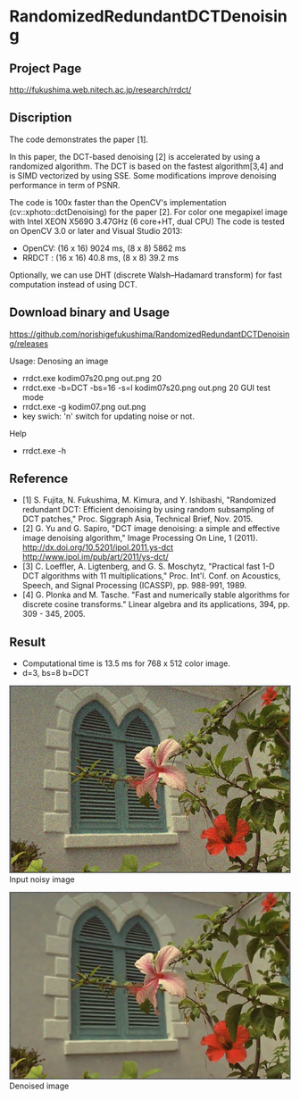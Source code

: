 # RandomizedRedundantDCTDenoising

Project Page
------------
http://fukushima.web.nitech.ac.jp/research/rrdct/

Discription
-----------
The code demonstrates the paper [1].

In this paper, the DCT-based denoising [2] is accelerated by using a randomized algorithm.
The DCT is based on the fastest algorithm[3,4] and is SIMD vectorized by using SSE.
Some modifications improve denoising performance in term of PSNR.

The code is 100x faster than the OpenCV's implementation (cv::xphoto::dctDenoising) for the paper [2].
For color one megapixel image with Intel XEON X5690 3.47GHz (6 core+HT, dual CPU)
The code is tested on OpenCV 3.0 or later and Visual Studio 2013:
* OpenCV: (16 x 16) 9024 ms, (8 x 8) 5862 ms
* RRDCT : (16 x 16)   40.8 ms, (8 x 8) 39.2 ms

Optionally, we can use DHT (discrete Walsh–Hadamard transform) for fast computation instead of using DCT.

Download binary and Usage
-------------------------
https://github.com/norishigefukushima/RandomizedRedundantDCTDenoising/releases

Usage:
Denosing an image
* rrdct.exe kodim07s20.png out.png 20
* rrdct.exe -b=DCT -bs=16 -s=l kodim07s20.png out.png 20
GUI test mode
* rrdct.exe -g kodim07.png out.png
* key swich: 'n' switch for updating noise or not.

Help
* rrdct.exe -h

Reference
---------------------------
* [1] S. Fujita, N. Fukushima, M. Kimura, and Y. Ishibashi, "Randomized redundant DCT: Efficient denoising by using random subsampling of DCT patches," Proc. Siggraph Asia, Technical Brief, Nov. 2015.
* [2] G. Yu and G. Sapiro, "DCT image denoising: a simple and effective image denoising algorithm," Image Processing On Line, 1 (2011). http://dx.doi.org/10.5201/ipol.2011.ys-dct
http://www.ipol.im/pub/art/2011/ys-dct/
* [3] C. Loeffler, A. Ligtenberg, and G. S. Moschytz, "Practical fast 1-D DCT algorithms with 11 multiplications," Proc. Int'l. Conf. on Acoustics, Speech, and Signal Processing (ICASSP), pp. 988-991, 1989.
* [4] G. Plonka and M. Tasche. "Fast and numerically stable algorithms for discrete cosine transforms." Linear algebra and its applications, 394, pp. 309 - 345, 2005.


Result
------
* Computational time is 13.5 ms for 768 x 512 color image.
* d=3, bs=8 b=DCT

![input image](noise20.jpg "Input noisy image")  
Input noisy image  

![smooth image](denoise.jpg "denoised image")  
Denoised image

